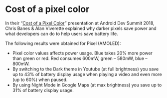 <!--
tags:
  - worth-watching
description: Why darker pixels save power… almost.
share-image: og-preview.jpg
-->

# Cost of a pixel color

In their “[Cost of a Pixel Color](https://www.youtube.com/watch?v=N_6sPd0Jd3g)” presentation at Android Dev Summit 2018,
Chris Banes & Alan Viverette explained why darker pixels save power and what developers can do to help users save battery life.

The following results were obtained for Pixel (AMOLED):

- Pixel color values affects power usage. Blue takes 20% more power than green or red. Red consumes 600mW, green – 580mW, blue – 800mW.
- By switching to the Dark theme in Youtube (at full brightness) you save up to 43% of battery display usage when playing a video and even more (up to 60%) when paused.
- By using Night Mode in Google Maps (at max brightness) you save up to 31% of battery display usage.

<!--: class="post__content-list" -->
